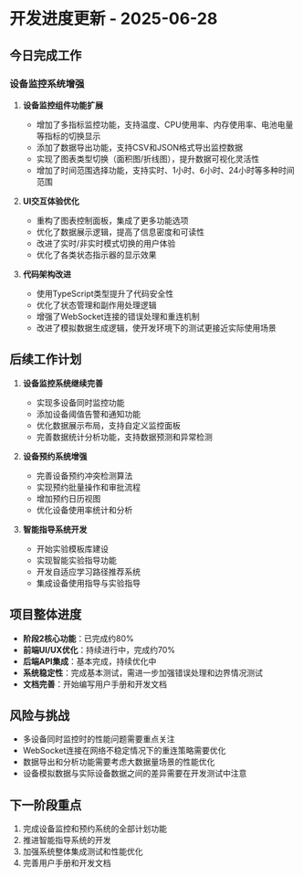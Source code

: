 # 开发进度更新 - 2025-06-28

## 今日完成工作

### 设备监控系统增强

1. **设备监控组件功能扩展**
   - 增加了多指标监控功能，支持温度、CPU使用率、内存使用率、电池电量等指标的切换显示
   - 添加了数据导出功能，支持CSV和JSON格式导出监控数据
   - 实现了图表类型切换（面积图/折线图），提升数据可视化灵活性
   - 增加了时间范围选择功能，支持实时、1小时、6小时、24小时等多种时间范围

2. **UI交互体验优化**
   - 重构了图表控制面板，集成了更多功能选项
   - 优化了数据展示逻辑，提高了信息密度和可读性
   - 改进了实时/非实时模式切换的用户体验
   - 优化了各类状态指示器的显示效果

3. **代码架构改进**
   - 使用TypeScript类型提升了代码安全性
   - 优化了状态管理和副作用处理逻辑
   - 增强了WebSocket连接的错误处理和重连机制
   - 改进了模拟数据生成逻辑，使开发环境下的测试更接近实际使用场景

## 后续工作计划

1. **设备监控系统继续完善**
   - 实现多设备同时监控功能
   - 添加设备阈值告警和通知功能
   - 优化数据展示布局，支持自定义监控面板
   - 完善数据统计分析功能，支持数据预测和异常检测

2. **设备预约系统增强**
   - 完善设备预约冲突检测算法
   - 实现预约批量操作和审批流程
   - 增加预约日历视图
   - 优化设备使用率统计和分析

3. **智能指导系统开发**
   - 开始实验模板库建设
   - 实现智能实验指导功能
   - 开发自适应学习路径推荐系统
   - 集成设备使用指导与实验指导

## 项目整体进度

- **阶段2核心功能**：已完成约80%
- **前端UI/UX优化**：持续进行中，完成约70%
- **后端API集成**：基本完成，持续优化中
- **系统稳定性**：完成基本测试，需进一步加强错误处理和边界情况测试
- **文档完善**：开始编写用户手册和开发文档

## 风险与挑战

- 多设备同时监控时的性能问题需要重点关注
- WebSocket连接在网络不稳定情况下的重连策略需要优化
- 数据导出和分析功能需要考虑大数据量场景的性能优化
- 设备模拟数据与实际设备数据之间的差异需要在开发测试中注意

## 下一阶段重点

1. 完成设备监控和预约系统的全部计划功能
2. 推进智能指导系统的开发
3. 加强系统整体集成测试和性能优化
4. 完善用户手册和开发文档
